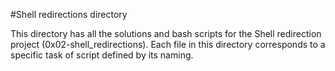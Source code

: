 #Shell redirections directory

This directory has all the solutions and bash scripts for the Shell redirection project (0x02-shell_redirections). Each file in this directory corresponds to a specific task of script defined by its naming.
